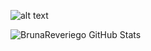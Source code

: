 ![alt text](https://i.imgur.com/HeR3pNP.gif)

![ BrunaReveriego GitHub Stats ](https://github-readme-stats.vercel.app/api?username=BrunaReveriego&show_icons=true)

<!--
**BrunaReveriego/BrunaReveriego** is a ✨ _special_ ✨ repository because its `README.md` (this file) appears on your GitHub profile.

Here are some ideas to get you started:

- 🔭 I’m currently working on ...
- 🌱 I’m currently learning ...
- 👯 I’m looking to collaborate on ...
- 🤔 I’m looking for help with ...
- 💬 Ask me about ...
- 📫 How to reach me: ...
- 😄 Pronouns: ...
- ⚡ Fun fact: ...
-->
